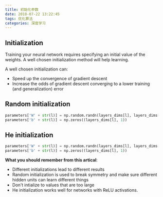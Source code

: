 ```yaml
---
title: 初始化参数
date: 2018-07-22 13:22:45
tags: 优化算法
categories: 深度学习
---
```


## Initialization

Training your neural network requires specifying an initial value of the weights. A well chosen initialization method will help learning.  

A well chosen initialization can:
- Speed up the convergence of gradient descent
- Increase the odds of gradient descent converging to a lower training (and generalization) error

## Random initialization

```python
parameters['W' + str(l)] = np.random.randn(layers_dims[l], layers_dims[l-1]) * 0.01
parameters['b' + str(l)] = np.zeros((layers_dims[l], 1))
```

## He initialization

```python
parameters['W' + str(l)] = np.random.randn(layers_dims[l], layers_dims[l-1]) * np.sqrt(2 / layers_dims[l-1])
parameters['b' + str(l)] = np.zeros((layers_dims[l], 1))
```


**What you should remember from this artical**:
- Different initializations lead to different results
- Random initialization is used to break symmetry and make sure different hidden units can learn different things
- Don't intialize to values that are too large
- He initialization works well for networks with ReLU activations.
